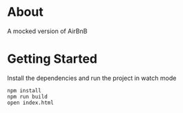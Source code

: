 # About
A mocked version of AirBnB

# Getting Started
Install the dependencies and run the project in watch mode
```
npm install
npm run build
open index.html
```
